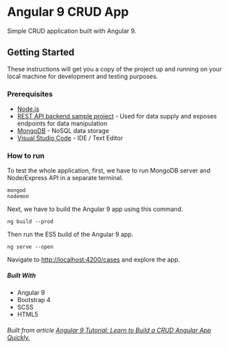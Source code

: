 # Angular 9 CRUD App

Simple CRUD application built with Angular 9.

## Getting Started

These instructions will get you a copy of the project up and running on your local machine for development and testing purposes.

### Prerequisites

* [Node.js](https://nodejs.org/en/#home-downloadhead)
* [REST API backend sample project](https://github.com/didinj/coronavirus-restapi) - Used for data supply and exposes endpoints for data manipulation
* [MongoDB](https://docs.mongodb.com/manual/installation/) - NoSQL data storage
* [Visual Studio Code](https://code.visualstudio.com/download) - IDE / Text Editor

### How to run

To test the whole application, first, we have to run MongoDB server and Node/Express API in a separate terminal.

```
mongod
nodemon
```

Next, we have to build the Angular 9 app using this command. 

```
ng build --prod
```
Then run the ES5 build of the Angular 9 app.

```
ng serve --open
```

Navigate to [http://localhost:4200/cases](http://localhost:4200/cases) and explore the app.

##### Built With

* Angular 9
* Bootstrap 4
* SCSS
* HTML5

###### Built from article [Angular 9 Tutorial: Learn to Build a CRUD Angular App Quickly.](https://www.djamware.com/post/5e435e84a8d0ef4300ffc5f6/angular-9-tutorial-learn-to-build-a-crud-angular-app-quickly)
